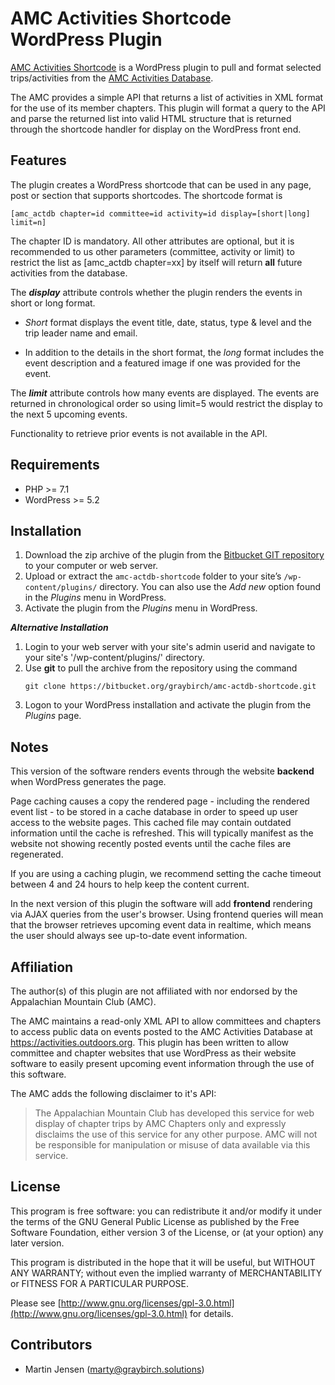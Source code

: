 # AMC Activities Shortcode WordPress Plugin

[AMC Activities Shortcode](https://bitbucket.org/graybirch/amc-actdb-shortcode) is a WordPress plugin to pull and format selected trips/activities from the [AMC Activities Database](https://activities.outdoors.org/).

The AMC provides a simple API that returns a list of activities in XML format for the use of its member chapters. This plugin will format a query to the API and parse the returned list into valid HTML structure that is returned through the shortcode handler for display on the WordPress front end.

## Features

The plugin creates a WordPress shortcode that can be used in any page, post or section that supports shortcodes. The shortcode format is

    [amc_actdb chapter=id committee=id activity=id display=[short|long] limit=n]

The chapter ID is mandatory. All other attributes are optional, but it is recommended to us other parameters (committee, activity or limit) to restrict the list as [amc_actdb chapter=xx] by itself will return **all** future activities from the database.

The ***display*** attribute controls whether the plugin renders the events in short
or long format. 

- *Short* format displays the event title, date, status, type & level and the trip leader name and email. 

- In addition to the details in the short format, the *long* format includes the event description and a featured image if one was provided for the event.

The ***limit*** attribute controls how many events are displayed. The events are returned in chronological order so using limit=5 would restrict the display to the next 5 upcoming events.

Functionality to retrieve prior events is not available in the API.

## Requirements

* PHP >= 7.1
* WordPress >= 5.2

## Installation

1. Download the zip archive of the plugin from the [Bitbucket GIT repository](https://bitbucket.org/graybirch/amc-actdb-shortcode) to your computer or web server.
2. Upload or extract the `amc-actdb-shortcode` folder to your site’s `/wp-content/plugins/` directory. You can also use the *Add new* option found in the *Plugins* menu in WordPress.
3. Activate the plugin from the *Plugins* menu in WordPress.

***Alternative Installation***

1. Login to your web server with your site's admin userid and navigate to your site's '/wp-content/plugins/' directory.
2. Use **git** to pull the archive from the repository using the command 
    ```
    git clone https://bitbucket.org/graybirch/amc-actdb-shortcode.git
    ```
3. Logon to your WordPress installation and activate the plugin from the *Plugins* page.

## Notes

This version of the software renders events through the website **backend** when WordPress generates the page.

Page caching causes a copy the rendered page - including the rendered event list - to be stored in a cache database
in order to speed up user access to the website pages. This cached file may contain outdated information until
the cache is refreshed. This will typically manifest as the website not showing recently posted events until the cache
files are regenerated.

If you are using a caching plugin, we recommend setting the cache timeout between 4 and 24 hours to help keep the content current.

In the next version of this plugin the software will add **frontend** rendering via AJAX queries from the user's browser.
Using frontend queries will mean that the browser retrieves upcoming event data in realtime, which means the user should
always see up-to-date event information.

## Affiliation

The author(s) of this plugin are not affiliated with nor endorsed by the Appalachian Mountain Club (AMC). 

The AMC maintains a read-only XML API to allow
committees and chapters to access public data on events posted to the AMC Activities Database at https://activities.outdoors.org.
This plugin has been written to allow committee and chapter websites that use WordPress as their website software
to easily present upcoming event information through the use of this software.

The AMC adds the following disclaimer to it's API:

>The Appalachian Mountain Club has developed this service for web display of chapter trips by AMC Chapters only and expressly disclaims the use of this service for any other purpose. AMC will not be responsible for manipulation or misuse of data available via this service.

## License

This program is free software: you can redistribute it and/or modify
it under the terms of the GNU General Public License as published by
the Free Software Foundation, either version 3 of the License, or
(at your option) any later version.

This program is distributed in the hope that it will be useful,
but WITHOUT ANY WARRANTY; without even the implied warranty of
MERCHANTABILITY or FITNESS FOR A PARTICULAR PURPOSE.

Please see [http://www.gnu.org/licenses/gpl-3.0.html](http://www.gnu.org/licenses/gpl-3.0.html) for details.

## Contributors

- Martin Jensen (marty@graybirch.solutions)
